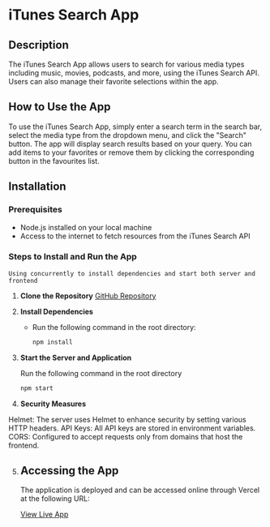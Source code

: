 # iTunes Search App

## Description

The iTunes Search App allows users to search for various media types including music, movies, podcasts, and more, using the iTunes Search API. Users can also manage their favorite selections within the app.

## How to Use the App

To use the iTunes Search App, simply enter a search term in the search bar, select the media type from the dropdown menu, and click the "Search" button. The app will display search results based on your query. You can add items to your favorites or remove them by clicking the corresponding button in the favourites list.

## Installation

### Prerequisites

- Node.js installed on your local machine
- Access to the internet to fetch resources from the iTunes Search API

### Steps to Install and Run the App

    Using concurrently to install dependencies and start both server and frontend

1. **Clone the Repository**
   [GitHub Repository](https://github.com/Bjarga/ItunesFavApp)

2. **Install Dependencies**

   - Run the following command in the root directory:

     ```sh
     npm install

     ```

3. **Start the Server and Application**

   Run the following command in the root directory

   ```sh
   npm start

   ```

4. **Security Measures**

Helmet: The server uses Helmet to enhance security by setting various HTTP headers.
API Keys: All API keys are stored in environment variables.
CORS: Configured to accept requests only from domains that host the frontend.

5. ## Accessing the App

   The application is deployed and can be accessed online through Vercel at the following URL:

   [View Live App](https://itunes-fav-app-94zs.vercel.app/)

